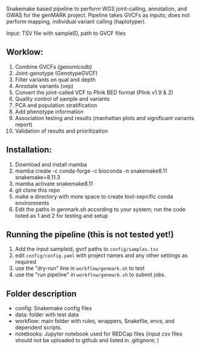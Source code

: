 Snakemake based pipeline to perform WGS joint-calling, annotation, and GWAS for the genMARK project. Pipeline takes GVCFs as inputs; does not perform mapping, individual variant calling (haplotyper). 

Input: TSV file with sampleID, path to GVCF files 

## Worklow: 
1. Combine GVCFs (genomicsdb) 
2. Joint-genotype (GenotypeGVCF)
3. Filter variants on qual and depth
3. Annotate variants (vep)
4. Convert the joint-called VCF to Plink BED format (Plink v1.9 & 2)
5. Quality control of sample and variants 
7. PCA and population stratification
6. Add phenotype information
8. Association testing and results (manhattan plots and significant variants report)
9. Validation of results and prioritization



## Installation:

1. Download and install mamba
2. mamba create -c conda-forge -c bioconda -n snakemake8.11 snakemake=8.11.3
3. mamba activate snakemake8.11
4. git clone this repo
5. make a directory with more space to create tool-sepcific conda environments
6. Edit the paths in genmark.sh according to your system; run the code listed as 1 and 2 for testing and setup 

## Running the pipeline (this is not tested yet!)
1. Add the input sampleid, gvcf paths to `config/samples.tsv`
2. edit `config/config.yaml` with project names and any other settings as required
3. use the "dry-run" line in `workflow/genmark.sh` to test
4. use the "run pipeline" in `workflow/genmark.sh` to submit jobs.

## Folder description
- config: Snakemake config files
- data: folder with test data
- workflow: main folder with rules, wrappers, Snakefile, envs, and dependent scripts.
- notebooks: Jupyter notebook used for REDCap files (input csv files should not be uploaded to github and listed in .gitignore; )

